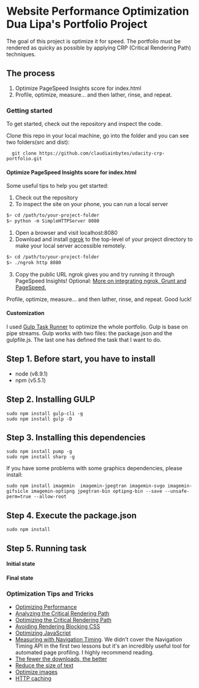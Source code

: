 Website Performance Optimization Dua Lipa's Portfolio Project
=============================================================

The goal of this project is optimize it for speed. The portfolio must be rendered as quicky as possible by applying CRP (Critical Rendering Path) techniques.

## The process

1. Optimize PageSpeed Insights score for index.html
2. Profile, optimize, measure... and then lather, rinse, and repeat.

### Getting started

To get started, check out the repository and inspect the code.

Clone this repo in your local machine, go into the folder and you can see two folders(src and dist):
```
  git clone https://github.com/claudiainbytes/udacity-crp-portfolio.git

```

#### Optimize PageSpeed Insights score for index.html

Some useful tips to help you get started:

1. Check out the repository
1. To inspect the site on your phone, you can run a local server

  ```bash
  $> cd /path/to/your-project-folder
  $> python -m SimpleHTTPServer 8080
  ```

1. Open a browser and visit localhost:8080
2. Download and install [ngrok](https://ngrok.com/) to the top-level of your project directory to make your local server accessible remotely.

  ``` bash
  $> cd /path/to/your-project-folder
  $> ./ngrok http 8080
  ```

3. Copy the public URL ngrok gives you and try running it through PageSpeed Insights! Optional: [More on integrating ngrok, Grunt and PageSpeed.](http://www.jamescryer.com/2014/06/12/grunt-pagespeed-and-ngrok-locally-testing/)

Profile, optimize, measure... and then lather, rinse, and repeat. Good luck!

#### Customization

I used [Gulp Task Runner](https://github.com/gulpjs/gulp) to optimize the whole portfolio. Gulp is base on pipe streams. Gulp works with two files: the package.json and the gulpfile.js. The last one
has defined the task that I want to do.

## Step 1. Before start, you have to install

- node (v8.9.1)
- npm  (v5.5.1)

## Step 2. Installing GULP

```
sudo npm install gulp-cli -g
sudo npm install gulp -D
```
## Step 3. Installing this dependencies

```
sudo npm install pump -g
sudo npm install sharp -g
```
If you have some problems with some graphics dependencies, please install:

```
sudo npm install imagemin  imagemin-jpegtran imagemin-svgo imagemin-gifsicle imagemin-optipng jpegtran-bin optipng-bin --save --unsafe-perm=true --allow-root
```
## Step 4. Execute the package.json

```
sudo npm install
```

## Step 5. Running task





#### Initial state

#### Final state



### Optimization Tips and Tricks
* [Optimizing Performance](https://developers.google.com/web/fundamentals/performance/ "web performance")
* [Analyzing the Critical Rendering Path](https://developers.google.com/web/fundamentals/performance/critical-rendering-path/analyzing-crp.html "analyzing crp")
* [Optimizing the Critical Rendering Path](https://developers.google.com/web/fundamentals/performance/critical-rendering-path/optimizing-critical-rendering-path.html "optimize the crp!")
* [Avoiding Rendering Blocking CSS](https://developers.google.com/web/fundamentals/performance/critical-rendering-path/render-blocking-css.html "render blocking css")
* [Optimizing JavaScript](https://developers.google.com/web/fundamentals/performance/critical-rendering-path/adding-interactivity-with-javascript.html "javascript")
* [Measuring with Navigation Timing](https://developers.google.com/web/fundamentals/performance/critical-rendering-path/measure-crp.html "nav timing api"). We didn't cover the Navigation Timing API in the first two lessons but it's an incredibly useful tool for automated page profiling. I highly recommend reading.
* <a href="https://developers.google.com/web/fundamentals/performance/optimizing-content-efficiency/eliminate-downloads.html">The fewer the downloads, the better</a>
* <a href="https://developers.google.com/web/fundamentals/performance/optimizing-content-efficiency/optimize-encoding-and-transfer.html">Reduce the size of text</a>
* <a href="https://developers.google.com/web/fundamentals/performance/optimizing-content-efficiency/image-optimization.html">Optimize images</a>
* <a href="https://developers.google.com/web/fundamentals/performance/optimizing-content-efficiency/http-caching.html">HTTP caching</a>
